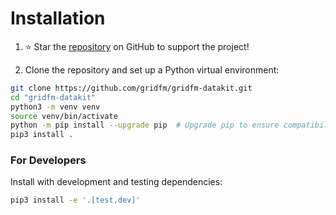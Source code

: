 # Installation

1. ⭐ Star the [repository](https://github.com/gridfm/gridfm-datakit) on GitHub to support the project!

2. Clone the repository and set up a Python virtual environment:

```bash
git clone https://github.com/gridfm/gridfm-datakit.git
cd "gridfm-datakit"
python3 -m venv venv
source venv/bin/activate
python -m pip install --upgrade pip  # Upgrade pip to ensure compatibility with pyproject.toml
pip3 install .
```

### For Developers

Install with development and testing dependencies:

```bash
pip3 install -e '.[test,dev]'
```

